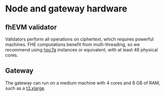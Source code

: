 # Node and gateway hardware

## fhEVM validator

Validators perform all operations on ciphertext, which requires powerful machines. FHE computations benefit from multi-threading, so we recommend using [hpc7a](https://aws.amazon.com/fr/ec2/instance-types/hpc7a/) instances or equivalent, with at least 48 physical cores.

## Gateway

The gateway can run on a medium machine with 4 cores and 8 GB of RAM, such as a [t3.xlarge](https://aws.amazon.com/fr/ec2/instance-types/t3/).
